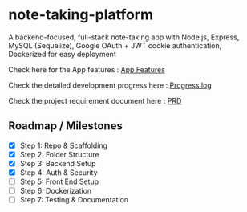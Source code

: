# note-taking-platform

A backend-focused, full-stack note-taking app with Node.js, Express, MySQL (Sequelize), Google OAuth + JWT cookie authentication, Dockerized for easy deployment

Check here for the App features : [App Features](./docs/features.md)

Check the detailed development progress here : [Progress log](./docs/progress.md)

Check the project requirement document here : [PRD](./docs/PRD.md)

## Roadmap / Milestones

- [x] Step 1: Repo & Scaffolding
- [x] Step 2: Folder Structure
- [x] Step 3: Backend Setup
- [x] Step 4: Auth & Security
- [ ] Step 5: Front End Setup
- [ ] Step 6: Dockerization
- [ ] Step 7: Testing & Documentation
